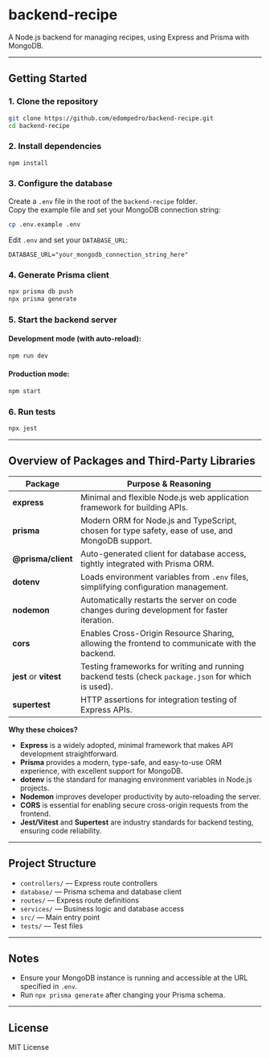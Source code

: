 # backend-recipe

A Node.js backend for managing recipes, using Express and Prisma with MongoDB.

---

## Getting Started

### 1. Clone the repository

```sh
git clone https://github.com/edompedro/backend-recipe.git
cd backend-recipe
```

### 2. Install dependencies

```sh
npm install
```

### 3. Configure the database

Create a `.env` file in the root of the `backend-recipe` folder.  
Copy the example file and set your MongoDB connection string:

```sh
cp .env.example .env
```

Edit `.env` and set your `DATABASE_URL`:

```
DATABASE_URL="your_mongodb_connection_string_here"
```

### 4. Generate Prisma client

```sh
npx prisma db push
npx prisma generate
```

### 5. Start the backend server

#### Development mode (with auto-reload):

```sh
npm run dev
```

#### Production mode:

```sh
npm start
```

### 6. Run tests

```sh
npx jest
```

---

## Overview of Packages and Third-Party Libraries

| Package                | Purpose & Reasoning                                                                                 |
|------------------------|-----------------------------------------------------------------------------------------------------|
| **express**            | Minimal and flexible Node.js web application framework for building APIs.                           |
| **prisma**             | Modern ORM for Node.js and TypeScript, chosen for type safety, ease of use, and MongoDB support.    |
| **@prisma/client**     | Auto-generated client for database access, tightly integrated with Prisma ORM.                      |
| **dotenv**             | Loads environment variables from `.env` files, simplifying configuration management.                |
| **nodemon**            | Automatically restarts the server on code changes during development for faster iteration.          |
| **cors**               | Enables Cross-Origin Resource Sharing, allowing the frontend to communicate with the backend.        |
| **jest** or **vitest** | Testing frameworks for writing and running backend tests (check `package.json` for which is used).   |
| **supertest**          | HTTP assertions for integration testing of Express APIs.                                            |

**Why these choices?**
- **Express** is a widely adopted, minimal framework that makes API development straightforward.
- **Prisma** provides a modern, type-safe, and easy-to-use ORM experience, with excellent support for MongoDB.
- **dotenv** is the standard for managing environment variables in Node.js projects.
- **Nodemon** improves developer productivity by auto-reloading the server.
- **CORS** is essential for enabling secure cross-origin requests from the frontend.
- **Jest/Vitest** and **Supertest** are industry standards for backend testing, ensuring code reliability.

---

## Project Structure

- `controllers/` — Express route controllers
- `database/` — Prisma schema and database client
- `routes/` — Express route definitions
- `services/` — Business logic and database access
- `src/` — Main entry point
- `tests/` — Test files

---

## Notes

- Ensure your MongoDB instance is running and accessible at the URL specified in `.env`.
- Run `npx prisma generate` after changing your Prisma schema.

---

## License

MIT License